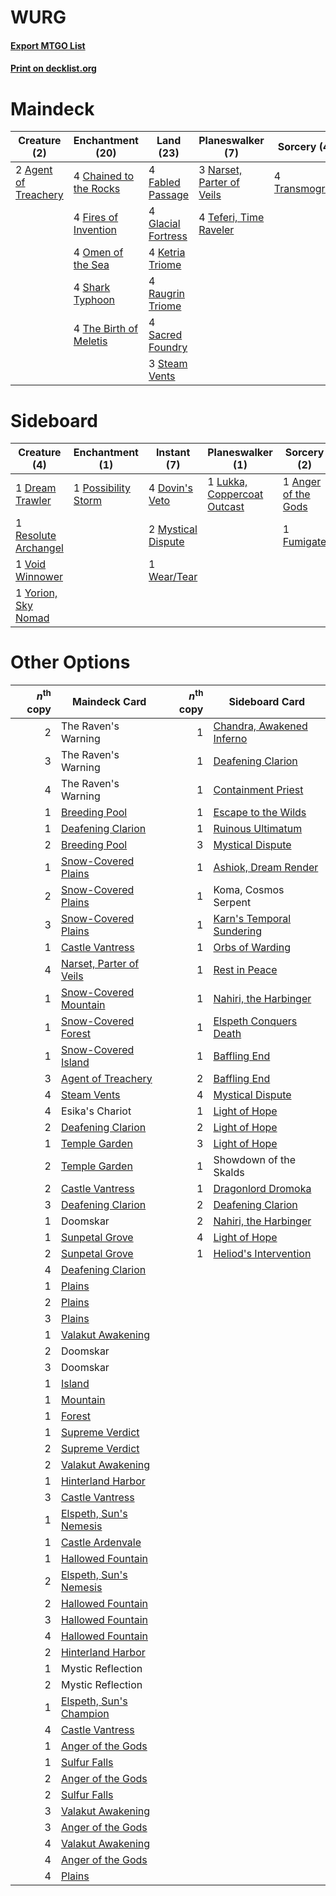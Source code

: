 # WURG

#### [Export MTGO List](../collection/WURG/WURG.txt)
#### [Print on decklist.org](http://decklist.org/?deckmain=2%09Agent%20of%20Treachery%0A4%09Chained%20to%20the%20Rocks%0A3%09Esika's%20Chariot%0A4%09Fabled%20Passage%0A4%09Fires%20of%20Invention%0A4%09Glacial%20Fortress%0A4%09Ketria%20Triome%0A3%09Narset,%20Parter%20of%20Veils%0A4%09Omen%20of%20the%20Sea%0A4%09Raugrin%20Triome%0A4%09Sacred%20Foundry%0A4%09Shark%20Typhoon%0A3%09Steam%20Vents%0A4%09Teferi,%20Time%20Raveler%0A4%09The%20Birth%20of%20Meletis%0A1%09The%20Raven's%20Warning%0A4%09Transmogrify&deckside=1%09Anger%20of%20the%20Gods%0A4%09Dovin's%20Veto%0A1%09Dream%20Trawler%0A1%09Fumigate%0A1%09Lukka,%20Coppercoat%20Outcast%0A2%09Mystical%20Dispute%0A1%09Possibility%20Storm%0A1%09Resolute%20Archangel%0A1%09Void%20Winnower%0A1%09Wear/Tear%0A1%09Yorion,%20Sky%20Nomad)
# Maindeck

|                                         Creature (2)                                          |                                        Enchantment (20)                                         |                                          Land (23)                                          |                                          Planeswalker (7)                                          |                                       Sorcery (4)                                       |     Unknown (4)     |
|-----------------------------------------------------------------------------------------------|-------------------------------------------------------------------------------------------------|---------------------------------------------------------------------------------------------|----------------------------------------------------------------------------------------------------|-----------------------------------------------------------------------------------------|---------------------|
|2 [Agent of Treachery](http://gatherer.wizards.com/Pages/Card/Details.aspx?multiverseid=466797)|4 [Chained to the Rocks](http://gatherer.wizards.com/Pages/Card/Details.aspx?multiverseid=373521)|4 [Fabled Passage](http://gatherer.wizards.com/Pages/Card/Details.aspx?multiverseid=473206)  |3 [Narset, Parter of Veils](http://gatherer.wizards.com/Pages/Card/Details.aspx?multiverseid=460988)|4 [Transmogrify](http://gatherer.wizards.com/Pages/Card/Details.aspx?multiverseid=485490)|3 Esika's Chariot    |
|                                                                                               |4 [Fires of Invention](http://gatherer.wizards.com/Pages/Card/Details.aspx?multiverseid=473087)  |4 [Glacial Fortress](http://gatherer.wizards.com/Pages/Card/Details.aspx?multiverseid=190562)|4 [Teferi, Time Raveler](http://gatherer.wizards.com/Pages/Card/Details.aspx?multiverseid=461148)   |                                                                                         |1 The Raven's Warning|
|                                                                                               |4 [Omen of the Sea](http://gatherer.wizards.com/Pages/Card/Details.aspx?multiverseid=476309)     |4 [Ketria Triome](http://gatherer.wizards.com/Pages/Card/Details.aspx?multiverseid=479770)   |                                                                                                    |                                                                                         |                     |
|                                                                                               |4 [Shark Typhoon](http://gatherer.wizards.com/Pages/Card/Details.aspx?multiverseid=479587)       |4 [Raugrin Triome](http://gatherer.wizards.com/Pages/Card/Details.aspx?multiverseid=479771)  |                                                                                                    |                                                                                         |                     |
|                                                                                               |4 [The Birth of Meletis](http://gatherer.wizards.com/Pages/Card/Details.aspx?multiverseid=476256)|4 [Sacred Foundry](http://gatherer.wizards.com/Pages/Card/Details.aspx?multiverseid=405106)  |                                                                                                    |                                                                                         |                     |
|                                                                                               |                                                                                                 |3 [Steam Vents](http://gatherer.wizards.com/Pages/Card/Details.aspx?multiverseid=405109)     |                                                                                                    |                                                                                         |                     |


# Sideboard

|                                         Creature (4)                                          |                                       Enchantment (1)                                        |                                         Instant (7)                                         |                                           Planeswalker (1)                                           |                                         Sorcery (2)                                          |
|-----------------------------------------------------------------------------------------------|----------------------------------------------------------------------------------------------|---------------------------------------------------------------------------------------------|------------------------------------------------------------------------------------------------------|----------------------------------------------------------------------------------------------|
|1 [Dream Trawler](http://gatherer.wizards.com/Pages/Card/Details.aspx?multiverseid=476465)     |1 [Possibility Storm](http://gatherer.wizards.com/Pages/Card/Details.aspx?multiverseid=369013)|4 [Dovin's Veto](http://gatherer.wizards.com/Pages/Card/Details.aspx?multiverseid=461120)    |1 [Lukka, Coppercoat Outcast](http://gatherer.wizards.com/Pages/Card/Details.aspx?multiverseid=479645)|1 [Anger of the Gods](http://gatherer.wizards.com/Pages/Card/Details.aspx?multiverseid=438682)|
|1 [Resolute Archangel](http://gatherer.wizards.com/Pages/Card/Details.aspx?multiverseid=383361)|                                                                                              |2 [Mystical Dispute](http://gatherer.wizards.com/Pages/Card/Details.aspx?multiverseid=473020)|                                                                                                      |1 [Fumigate](http://gatherer.wizards.com/Pages/Card/Details.aspx?multiverseid=417588)         |
|1 [Void Winnower](http://gatherer.wizards.com/Pages/Card/Details.aspx?multiverseid=402093)     |                                                                                              |1 [Wear/Tear](http://gatherer.wizards.com/Pages/Card/Details.aspx?multiverseid=368950)       |                                                                                                      |                                                                                              |
|1 [Yorion, Sky Nomad](http://gatherer.wizards.com/Pages/Card/Details.aspx?multiverseid=479752) |                                                                                              |                                                                                             |                                                                                                      |                                                                                              |


# Other Options

|*n*<sup>th</sup> copy|                                          Maindeck Card                                           |*n*<sup>th</sup> copy|                                           Sideboard Card                                           |
|--------------------:|--------------------------------------------------------------------------------------------------|--------------------:|----------------------------------------------------------------------------------------------------|
|                    2|The Raven's Warning                                                                               |                    1|[Chandra, Awakened Inferno](http://gatherer.wizards.com/Pages/Card/Details.aspx?multiverseid=466881)|
|                    3|The Raven's Warning                                                                               |                    1|[Deafening Clarion](http://gatherer.wizards.com/Pages/Card/Details.aspx?multiverseid=452915)        |
|                    4|The Raven's Warning                                                                               |                    1|[Containment Priest](http://gatherer.wizards.com/Pages/Card/Details.aspx?multiverseid=389470)       |
|                    1|[Breeding Pool](http://gatherer.wizards.com/Pages/Card/Details.aspx?multiverseid=97088)           |                    1|[Escape to the Wilds](http://gatherer.wizards.com/Pages/Card/Details.aspx?multiverseid=473151)      |
|                    1|[Deafening Clarion](http://gatherer.wizards.com/Pages/Card/Details.aspx?multiverseid=452915)      |                    1|[Ruinous Ultimatum](http://gatherer.wizards.com/Pages/Card/Details.aspx?multiverseid=479724)        |
|                    2|[Breeding Pool](http://gatherer.wizards.com/Pages/Card/Details.aspx?multiverseid=97088)           |                    3|[Mystical Dispute](http://gatherer.wizards.com/Pages/Card/Details.aspx?multiverseid=473020)         |
|                    1|[Snow-Covered Plains](http://gatherer.wizards.com/Pages/Card/Details.aspx?multiverseid=121267)    |                    1|[Ashiok, Dream Render](http://gatherer.wizards.com/Pages/Card/Details.aspx?multiverseid=461155)     |
|                    2|[Snow-Covered Plains](http://gatherer.wizards.com/Pages/Card/Details.aspx?multiverseid=121267)    |                    1|Koma, Cosmos Serpent                                                                                |
|                    3|[Snow-Covered Plains](http://gatherer.wizards.com/Pages/Card/Details.aspx?multiverseid=121267)    |                    1|[Karn's Temporal Sundering](http://gatherer.wizards.com/Pages/Card/Details.aspx?multiverseid=442943)|
|                    1|[Castle Vantress](http://gatherer.wizards.com/Pages/Card/Details.aspx?multiverseid=473204)        |                    1|[Orbs of Warding](http://gatherer.wizards.com/Pages/Card/Details.aspx?multiverseid=398551)          |
|                    4|[Narset, Parter of Veils](http://gatherer.wizards.com/Pages/Card/Details.aspx?multiverseid=460988)|                    1|[Rest in Peace](http://gatherer.wizards.com/Pages/Card/Details.aspx?multiverseid=442021)            |
|                    1|[Snow-Covered Mountain](http://gatherer.wizards.com/Pages/Card/Details.aspx?multiverseid=121233)  |                    1|[Nahiri, the Harbinger](http://gatherer.wizards.com/Pages/Card/Details.aspx?multiverseid=463948)    |
|                    1|[Snow-Covered Forest](http://gatherer.wizards.com/Pages/Card/Details.aspx?multiverseid=121192)    |                    1|[Elspeth Conquers Death](http://gatherer.wizards.com/Pages/Card/Details.aspx?multiverseid=476264)   |
|                    1|[Snow-Covered Island](http://gatherer.wizards.com/Pages/Card/Details.aspx?multiverseid=121130)    |                    1|[Baffling End](http://gatherer.wizards.com/Pages/Card/Details.aspx?multiverseid=439658)             |
|                    3|[Agent of Treachery](http://gatherer.wizards.com/Pages/Card/Details.aspx?multiverseid=466797)     |                    2|[Baffling End](http://gatherer.wizards.com/Pages/Card/Details.aspx?multiverseid=439658)             |
|                    4|[Steam Vents](http://gatherer.wizards.com/Pages/Card/Details.aspx?multiverseid=405109)            |                    4|[Mystical Dispute](http://gatherer.wizards.com/Pages/Card/Details.aspx?multiverseid=473020)         |
|                    4|Esika's Chariot                                                                                   |                    1|[Light of Hope](http://gatherer.wizards.com/Pages/Card/Details.aspx?multiverseid=479540)            |
|                    2|[Deafening Clarion](http://gatherer.wizards.com/Pages/Card/Details.aspx?multiverseid=452915)      |                    2|[Light of Hope](http://gatherer.wizards.com/Pages/Card/Details.aspx?multiverseid=479540)            |
|                    1|[Temple Garden](http://gatherer.wizards.com/Pages/Card/Details.aspx?multiverseid=405112)          |                    3|[Light of Hope](http://gatherer.wizards.com/Pages/Card/Details.aspx?multiverseid=479540)            |
|                    2|[Temple Garden](http://gatherer.wizards.com/Pages/Card/Details.aspx?multiverseid=405112)          |                    1|Showdown of the Skalds                                                                              |
|                    2|[Castle Vantress](http://gatherer.wizards.com/Pages/Card/Details.aspx?multiverseid=473204)        |                    1|[Dragonlord Dromoka](http://gatherer.wizards.com/Pages/Card/Details.aspx?multiverseid=394547)       |
|                    3|[Deafening Clarion](http://gatherer.wizards.com/Pages/Card/Details.aspx?multiverseid=452915)      |                    2|[Deafening Clarion](http://gatherer.wizards.com/Pages/Card/Details.aspx?multiverseid=452915)        |
|                    1|Doomskar                                                                                          |                    2|[Nahiri, the Harbinger](http://gatherer.wizards.com/Pages/Card/Details.aspx?multiverseid=463948)    |
|                    1|[Sunpetal Grove](http://gatherer.wizards.com/Pages/Card/Details.aspx?multiverseid=420946)         |                    4|[Light of Hope](http://gatherer.wizards.com/Pages/Card/Details.aspx?multiverseid=479540)            |
|                    2|[Sunpetal Grove](http://gatherer.wizards.com/Pages/Card/Details.aspx?multiverseid=420946)         |                    1|[Heliod's Intervention](http://gatherer.wizards.com/Pages/Card/Details.aspx?multiverseid=476270)    |
|                    4|[Deafening Clarion](http://gatherer.wizards.com/Pages/Card/Details.aspx?multiverseid=452915)      |                     |                                                                                                    |
|                    1|[Plains](http://gatherer.wizards.com/Pages/Card/Details.aspx?multiverseid=439856)                 |                     |                                                                                                    |
|                    2|[Plains](http://gatherer.wizards.com/Pages/Card/Details.aspx?multiverseid=439856)                 |                     |                                                                                                    |
|                    3|[Plains](http://gatherer.wizards.com/Pages/Card/Details.aspx?multiverseid=439856)                 |                     |                                                                                                    |
|                    1|[Valakut Awakening](http://gatherer.wizards.com/Pages/Card/Details.aspx?multiverseid=491818)      |                     |                                                                                                    |
|                    2|Doomskar                                                                                          |                     |                                                                                                    |
|                    3|Doomskar                                                                                          |                     |                                                                                                    |
|                    1|[Island](http://gatherer.wizards.com/Pages/Card/Details.aspx?multiverseid=439857)                 |                     |                                                                                                    |
|                    1|[Mountain](http://gatherer.wizards.com/Pages/Card/Details.aspx?multiverseid=439859)               |                     |                                                                                                    |
|                    1|[Forest](http://gatherer.wizards.com/Pages/Card/Details.aspx?multiverseid=439860)                 |                     |                                                                                                    |
|                    1|[Supreme Verdict](http://gatherer.wizards.com/Pages/Card/Details.aspx?multiverseid=438776)        |                     |                                                                                                    |
|                    2|[Supreme Verdict](http://gatherer.wizards.com/Pages/Card/Details.aspx?multiverseid=438776)        |                     |                                                                                                    |
|                    2|[Valakut Awakening](http://gatherer.wizards.com/Pages/Card/Details.aspx?multiverseid=491818)      |                     |                                                                                                    |
|                    1|[Hinterland Harbor](http://gatherer.wizards.com/Pages/Card/Details.aspx?multiverseid=443128)      |                     |                                                                                                    |
|                    3|[Castle Vantress](http://gatherer.wizards.com/Pages/Card/Details.aspx?multiverseid=473204)        |                     |                                                                                                    |
|                    1|[Elspeth, Sun's Nemesis](http://gatherer.wizards.com/Pages/Card/Details.aspx?multiverseid=476265) |                     |                                                                                                    |
|                    1|[Castle Ardenvale](http://gatherer.wizards.com/Pages/Card/Details.aspx?multiverseid=473200)       |                     |                                                                                                    |
|                    1|[Hallowed Fountain](http://gatherer.wizards.com/Pages/Card/Details.aspx?multiverseid=97071)       |                     |                                                                                                    |
|                    2|[Elspeth, Sun's Nemesis](http://gatherer.wizards.com/Pages/Card/Details.aspx?multiverseid=476265) |                     |                                                                                                    |
|                    2|[Hallowed Fountain](http://gatherer.wizards.com/Pages/Card/Details.aspx?multiverseid=97071)       |                     |                                                                                                    |
|                    3|[Hallowed Fountain](http://gatherer.wizards.com/Pages/Card/Details.aspx?multiverseid=97071)       |                     |                                                                                                    |
|                    4|[Hallowed Fountain](http://gatherer.wizards.com/Pages/Card/Details.aspx?multiverseid=97071)       |                     |                                                                                                    |
|                    2|[Hinterland Harbor](http://gatherer.wizards.com/Pages/Card/Details.aspx?multiverseid=443128)      |                     |                                                                                                    |
|                    1|Mystic Reflection                                                                                 |                     |                                                                                                    |
|                    2|Mystic Reflection                                                                                 |                     |                                                                                                    |
|                    1|[Elspeth, Sun's Champion](http://gatherer.wizards.com/Pages/Card/Details.aspx?multiverseid=394361)|                     |                                                                                                    |
|                    4|[Castle Vantress](http://gatherer.wizards.com/Pages/Card/Details.aspx?multiverseid=473204)        |                     |                                                                                                    |
|                    1|[Anger of the Gods](http://gatherer.wizards.com/Pages/Card/Details.aspx?multiverseid=438682)      |                     |                                                                                                    |
|                    1|[Sulfur Falls](http://gatherer.wizards.com/Pages/Card/Details.aspx?multiverseid=443135)           |                     |                                                                                                    |
|                    2|[Anger of the Gods](http://gatherer.wizards.com/Pages/Card/Details.aspx?multiverseid=438682)      |                     |                                                                                                    |
|                    2|[Sulfur Falls](http://gatherer.wizards.com/Pages/Card/Details.aspx?multiverseid=443135)           |                     |                                                                                                    |
|                    3|[Valakut Awakening](http://gatherer.wizards.com/Pages/Card/Details.aspx?multiverseid=491818)      |                     |                                                                                                    |
|                    3|[Anger of the Gods](http://gatherer.wizards.com/Pages/Card/Details.aspx?multiverseid=438682)      |                     |                                                                                                    |
|                    4|[Valakut Awakening](http://gatherer.wizards.com/Pages/Card/Details.aspx?multiverseid=491818)      |                     |                                                                                                    |
|                    4|[Anger of the Gods](http://gatherer.wizards.com/Pages/Card/Details.aspx?multiverseid=438682)      |                     |                                                                                                    |
|                    4|[Plains](http://gatherer.wizards.com/Pages/Card/Details.aspx?multiverseid=439856)                 |                     |                                                                                                    |

